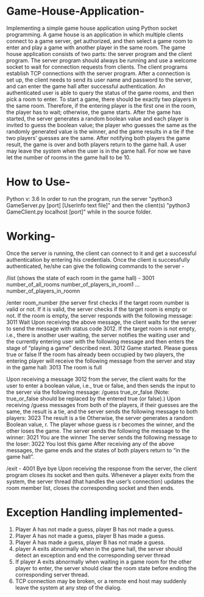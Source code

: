# Game-House-Application-
Implementing a simple game house application using Python socket programming. A game house is an application in which multiple clients connect to a game server, get authorized, and then select a game room to enter and play a game with another player in the same room. The game house application consists of two parts: the server program and the client program. The server program should always be running and use a welcome socket to wait for connection requests from clients. The client programs establish TCP connections with the server program. After a connection is set up, the client needs to send its user name and password to the server, and can enter the game hall after successful authentication. An authenticated user is able to query the status of the game rooms, and then pick a room to enter. To start a game, there should be exactly two players in the same room. Therefore, if the entering player is the first one in the room, the player has to wait; otherwise, the game starts. After the game has started, the server generates a random boolean value and each player is invited to guess the boolean value; the player who guesses the same as the randomly generated value is the winner, and the game results in a tie if the two players’ guesses are the same. After notifying both players the game result, the game is over and both players return to the game hall. A user may leave the system when the user is in the game hall. For now we have let the number of rooms in the game hall to be 10.

# How to Use-
Python v: 3.6 In order to run the program, run the server "python3 GameServer.py [port] [UserInfo text file]" and then the client(s) "python3 GameClient.py localhost [port]" while in the source folder.

# Working- 
Once the server is running, the client can connect to it and get a successful authentication by entering his credentials.
Once the client is successfully authenticated, he/she can give the following commands to the server - 

/list (shows the state of each room in the game hall) - 3001 number_of_all_rooms number_of_players_in_room1 ... number_of_players_in_roomn

/enter room_number (the server first checks if the target room number is valid or not. If it is valid, the server checks if the target room is empty or not. If the room is empty, the server responds with the following message: 3011 Wait
Upon receiving the above message, the client waits for the server to send the message with status code 3012.
If the target room is not empty, i.e., there is another user waiting, the server notifies the waiting user and the currently entering user with the following message and then enters the stage of “playing a game” described next.
3012 Game started. Please guess true or false
If the room has already been occupied by two players, the entering player will receive the following message from the server and stay in the game hall:
3013 The room is full

Upon receiving a message 3012 from the server, the client waits for the user to enter a boolean value, i.e., true or false, and then sends the input to the server via the following message:
/guess true_or_false
(Note: true_or_false should be replaced by the entered true (or false).)
Upon receiving /guess messages from both of the players, if their guesses are the same, the result is a tie, and the server sends the following message to both players:
3023 The result is a tie
Otherwise, the server generates a random Boolean value, r. The player whose guess is r becomes the winner, and the other loses the game. The server sends the following the message to the winner:
3021 You are the winner
The server sends the following message to the loser:
3022 You lost this game
After receiving any of the above messages, the game ends and the states of both players return to “in the game hall”.

/exit - 4001 Bye bye
Upon receiving the response from the server, the client program closes its socket and then quits.
Whenever a player exits from the system, the server thread (that handles the user’s connection) updates the room member list, closes the corresponding socket and then ends.

# Exception Handling implemented-
1. Player A has not made a guess, player B has not made a guess.
2. Player A has not made a guess, player B has made a guess.
3. Player A has made a guess, player B has not made a guess.
4. player A exits abnormally when in the game hall, the server should detect an exception and end the corresponding server thread
5. If player A exits abnormally when waiting in a game room for the other player to enter, the server should clear the room state before ending the corresponding server thread.
6. TCP connection may be broken, or a remote end host may suddenly leave the system at any step of the dialog. 


